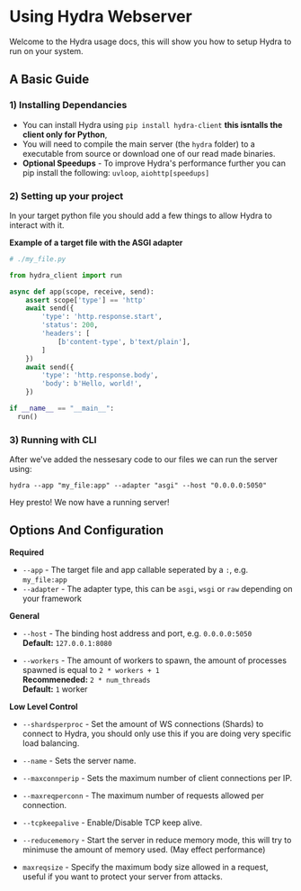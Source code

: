 # Using Hydra Webserver
Welcome to the Hydra usage docs, this will show you how to setup Hydra to run on your system.

## A Basic Guide
### 1) Installing Dependancies
- You can install Hydra using `pip install hydra-client` **this isntalls the client only for Python**, 
- You will need to compile the main server (the `hydra` folder) to a executable from source or download one of our read made binaries.
- **Optional Speedups** - To improve Hydra's performance further you can pip install the following: `uvloop`, `aiohttp[speedups]`

### 2) Setting up your project
In your target python file you should add a few things to allow Hydra to interact with it.

**Example of a target file with the ASGI adapter**
```py
# ./my_file.py

from hydra_client import run

async def app(scope, receive, send):
    assert scope['type'] == 'http'
    await send({
        'type': 'http.response.start',
        'status': 200,
        'headers': [
            [b'content-type', b'text/plain'],
        ]
    })
    await send({
        'type': 'http.response.body',
        'body': b'Hello, world!',
    })

if __name__ == "__main__":
  run()
```  

### 3) Running with CLI
After we've added the nessesary code to our files we can run the server using:


`hydra --app "my_file:app" --adapter "asgi" --host "0.0.0.0:5050"`

Hey presto! We now have a running server!


## Options And Configuration

 **Required**
- `--app` - The target file and app callable seperated by a `:`, e.g. `my_file:app`
- `--adapter` - The adapter type, this can be `asgi`, `wsgi` or `raw` depending on your framework 

 **General**
- `--host` - The binding host address and port, e.g. `0.0.0.0:5050`<br>
        **Default:** `127.0.0.1:8080`<br>
        
- `--workers` - The amount of workers to spawn, the amount of processes spawned is equal to `2 * workers + 1`<br>
        **Recommeneded:** `2 * num_threads`<br>
        **Default:** `1` worker<br>

**Low Level Control**
- `--shardsperproc` - Set the amount of WS connections (Shards) to connect to Hydra, you should only use this if you are doing very specific load balancing.

- `--name` - Sets the server name.

- `--maxconnperip` - Sets the maximum number of client connections per IP.

- `--maxreqperconn` - The maximum number of requests allowed per connection.

- `--tcpkeepalive` - Enable/Disable TCP keep alive.

- `--reducememory` - Start the server in reduce memory mode, this will try to minimuse the amount of memory used. (May effect performance)

- `maxreqsize` - Specify the maximum body size allowed in a request, useful if you want to protect your server from attacks.
